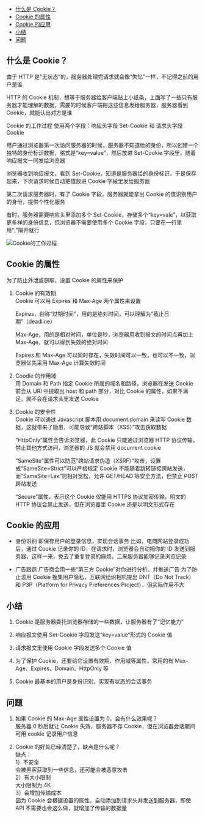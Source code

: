<!-- TOC -->

- [什么是 Cookie？](#什么是-cookie)
- [Cookie 的属性](#cookie-的属性)
- [Cookie 的应用](#cookie-的应用)
- [小结](#小结)
- [问题](#问题)

<!-- /TOC -->

## 什么是 Cookie？

由于 HTTP 是“无状态”的，服务器处理完请求就会像“失忆”一样，不记得之前的用户是谁

HTTP 的 Cookie 机制，想等于服务器给客户端贴上小纸条，上面写了一些只有服务器才能理解的数据，需要的时候客户端把这些信息发给服务器，服务器看到 Cookie，就能认出对方是谁

Cookie 的工作过程
使用两个字段：响应头字段 Set-Cookie 和 请求头字段 Cookie

用户通过浏览器第一次访问服务器的时候，服务器不知道他的身份，所以创建一个独特的身份标识数据，格式是“key=value”，然后放进 Set-Cookie 字段里，随着响应报文一同发给浏览器

浏览器收到响应报文，看到 Set-Cookie，知道是服务器给的身份标识，于是保存起来，下次请求时候自动把值放进 Cookie 字段里发给服务器

第二次请求服务器时，有了 Cookie 字段，服务器就能拿出 Cookie 的值识别用户的身份，提供个性化服务

有时，服务器需要响应头里添加多个 Set-Cookie，存储多个“key=vale”，以获取更多样的身份信息，但浏览器不需要使用多个 Cookie 字段，只要在一行里用“;”隔开就行

![Cookie的工作过程](http://ww1.sinaimg.cn/large/68307314gy1gez4k4rf92j21mc0pl7aq.jpg)

## Cookie 的属性

为了防止外泄或窃取，设置 Cookie 的属性来保护

1. Cookie 的有效期  
   Cookie 可以用 Expires 和 Max-Age 两个属性来设置

   Expires，俗称“过期时间”，用的是绝对时间，可以理解为“截止日期”（deadline）

   Max-Age，用的是相对时间，单位是秒，浏览器用收到报文的时间点再加上 Max-Age，就可以得到失效的绝对时间

   Expires 和 Max-Age 可以同时存在，失效时间可以一致，也可以不一致，浏览器优先采用 Max-Age 计算失效时间

2. Coodie 的作用域  
   用 Domain 和 Path 指定 Cookie 所属的域名和路径，浏览器在发送 Cookie 前会从 URI 中提取出 host 和 path 部分，对比 Cookie 的属性，如果不满足，就不会在请求头里发送 Cookie

3. Cookie 的安全性  
   Cookie 可以通过 Javascript 脚本用 document.domain 来读写 Cookie 数据，这就带来了隐患，可能导致“跨站脚本（XSS）”攻击窃取数据

   “HttpOnly”属性会告诉浏览器，此 Cookie 只能通过浏览器 HTTP 协议传输，禁止其他方式访问，浏览器的 JS 就会禁用 document.cookie

   “SameSite”属性可以防范“跨站请求伪造（XSRF）”攻击，设置成“SameSite=Strict”可以严格规定 Cookie 不能随着跳转链接跨站发送，而“SameSite=Lax”则相对宽松，允许 GET/HEAD 等安全方法，但禁止 POST 跨站发送

   “Secure”属性，表示这个 Cookie 仅能用 HTTPS 协议加密传输，明文的 HTTP 协议会禁止发送，但在浏览器里 Cookie 还是以明文形式存在

## Cookie 的应用

- 身份识别
  即保存用户的登录信息，实现会话事务
  比如，电商网站登录成功后，通过 Cookie 记录你的 ID，在请求时，浏览器会自动把你的 ID 发送到服务器，这样一来，免去了重复登录的麻烦，二来服务器能够记录浏览记录

- 广告跟踪
  广告商会用一些“第三方 Cookie”对你进行分析、并推送广告
  为了防止滥用 Cookie 搜集用户隐私，互联网组织相机提出 DNT（Do Not Track）和 P3P（Platform for Privacy Preferences Project），但实际作用不大

## 小结

1. Cookie 是服务器委托浏览器存储的一些数据，让服务器有了“记忆能力”

2. 响应报文使用 Set-Cookie 字段发送“key=value”形式的 Cookie 值

3. 请求报文里使用 Cookie 字段发送多个 Cookie 值

4. 为了保护 Cookie，还要给它设置有效期、作用域等属性，常用的有 Max-Age、Expires、Domain、HttpOnly 等

5. Cookie 最基本的用户是身份识别，实现有状态的会话事务

## 问题

1. 如果 Cookie 的 Max-Age 属性设置为 0，会有什么效果呢？  
   服务器 0 秒后就让 Cookie 失效，服务器不存 Cookie，但在浏览器会话期间可用 cookie 记录用户信息

2. Cookie 的好处已经清楚了，缺点是什么呢？  
   缺点：  
   1）不安全  
   会被黑客获取到一些信息，还可能会被恶意攻击  
   2）有大小限制  
   大小限制为 4K  
   3）会增加传输成本  
   因为 Cookie 会根据设置的属性，自动添加到请求头并发送到服务器，即使 API 不需要也会这么做，就增加了传输的数据量
